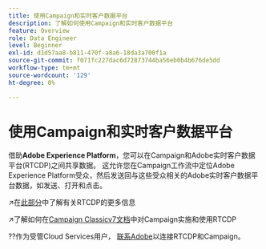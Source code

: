 ```yaml
---
title: 使用Campaign和实时客户数据平台
description: 了解如何使用Campaign和实时客户数据平台
feature: Overview
role: Data Engineer
level: Beginner
exl-id: d1d57aa8-b811-470f-a8a6-18da3a700f1a
source-git-commit: f071fc227dac6d72873744ba56eb0b4b676de5dd
workflow-type: tm+mt
source-wordcount: '129'
ht-degree: 0%

---
```


# 使用Campaign和实时客户数据平台

借助&#x200B;**Adobe Experience Platform**，您可以在Campaign和Adobe实时客户数据平台(RTCDP)之间共享数据。 这允许您在Campaign工作流中定位Adobe Experience Platform受众，然后发送回与这些受众相关的Adobe实时客户数据平台数据，如发送、打开和点击。

↗️在[此部分](https://experienceleague.adobe.com/docs/experience-platform/rtcdp/overview.html?lang=en)中了解有关RTCDP的更多信息

↗️了解如何在[Campaign Classicv7文档](https://experienceleague.adobe.com/docs/campaign-classic/using/integrating-with-adobe-experience-cloud/aep-sources-destinations/get-started-sources-destinations.html?lang=en#integrating-with-adobe-experience-cloud)中对Campaign实施和使用RTCDP

??作为受管Cloud Services用户， [联系Adobe](../start/campaign-faq.md#support)以连接RTCDP和Campaign。
